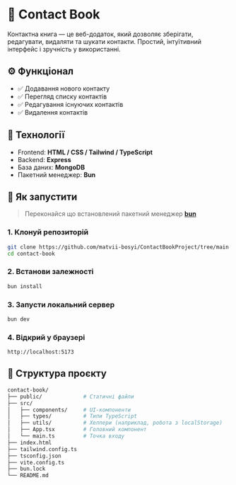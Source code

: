 # 📒 Contact Book

Контактна книга — це веб-додаток, який дозволяє зберігати, редагувати, видаляти та шукати контакти. Простий, інтуїтивний інтерфейс і зручність у використанні.

## ⚙️ Функціонал

- ✅ Додавання нового контакту
- ✅ Перегляд списку контактів
- ✅ Редагування існуючих контактів
- ✅ Видалення контактів

## 🧱 Технології

- Frontend: **HTML / CSS / Tailwind / TypeScript** 
- Backend: **Express**
- База даних: **MongoDB**
- Пакетний менеджер: **Bun**

## 🚀 Як запустити

> Переконайся що встановлений пакетний менеджер **[bun](https://bun.sh/)**

### 1. Клонуй репозиторій

```bash
git clone https://github.com/matvii-bosyi/ContactBookProject/tree/main
cd contact-book
````

### 2. Встанови залежності

```bash
bun install
```

### 3. Запусти локальний сервер

```bash
bun dev
```

### 4. Відкрий у браузері

```
http://localhost:5173
```

## 🧾 Структура проєкту

```bash
contact-book/
├── public/             # Статичні файли
├── src/
│   ├── components/     # UI-компоненти
│   ├── types/          # Типи TypeScript
│   ├── utils/          # Хелпери (наприклад, робота з localStorage)
│   ├── App.tsx         # Головний компонент
│   └── main.ts         # Точка входу
├── index.html
├── tailwind.config.ts
├── tsconfig.json
├── vite.config.ts
├── bun.lock
└── README.md
```
